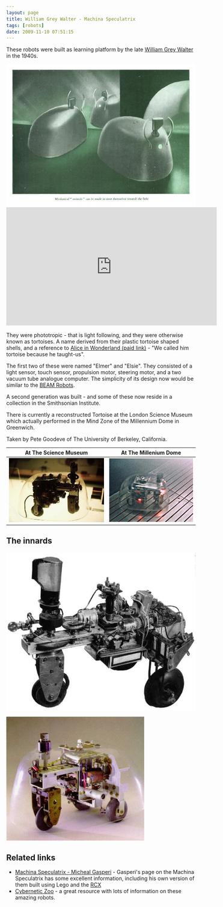 ```yaml
---
layout: page
title: William Grey Walter - Machina Speculatrix
tags: [robots]
date: 2009-11-10 07:51:15
---
```

These robots were built as learning platform by the late <a href="/wiki/william_grey_walter.html" title="William Grey Walter">William Grey Walter</a> in the 1940s.

<img class="img-responsive" src="/galleries/gallery-1-common-images/52-machinaspeculatrix.jpg" alt="Extract from the Festival Of Britain catalog Courtesy of The University of Berkeley, California"/>

<iframe width="560" height="315" src="https://www.youtube.com/embed/lLULRlmXkKo" frameborder="0" allow="accelerometer; autoplay; clipboard-write; encrypted-media; gyroscope; picture-in-picture" allowfullscreen="true"></iframe>

They were phototropic - that is light following, and they were otherwise known as tortoises. A name derived from their plastic tortoise shaped shells, and a reference to <a href="http://amzn.to/2uevryU" rel="external" target="_blank">Alice in Wonderland (paid link)</a> - "We called him tortoise because he taught-us".

The first two of these were named "Elmer" and "Elsie". They consisted of a light sensor, touch sensor, propulsion motor, steering motor, and a two vacuum tube analogue computer. The simplicity of its design now would be similar to the <a href="/wiki/beam_robots.html" title="Biology, Electronics, Aesthetics and Mechanics">BEAM Robots</a>.

A second generation was built - and some of these now reside in a collection in the Smithsonian Institute.

There is currently a reconstructed Tortoise at the London Science Museum which actually performed in the Mind Zone of the Millennium Dome in Greenwich.

Taken by Pete Goodeve of The University of Berkeley, California.

| At The Science Museum                                                                         | At The Millenium Dome |
| --------------------------------------------------------------------------------------------- | --------------------- |
| ![Tortoise At The Science Museum](/galleries/gallery-1-common-images/135-tortoise-scimus.jpg) | ![Tortoise at The Millenium Dome](/galleries/gallery-1-common-images/136-tortoise.jpg) |

## The innards

![Innards of Elsie](/galleries/gallery-1-common-images/53-wgw-elsie.jpg)

![Innards of a Tortoise](/galleries/gallery-1-common-images/54-xwgbig-jpg.jpg)


## Related links

* [Machina Speculatrix - Micheal Gasperi](https://sites.google.com/view/machinaspeculatrix/home) -  Gasperi's page on the Machina Speculatrix has some excellent information, including his own version of them built using Lego and the <a href="/wiki/rcx.html" title="The Lego RCX">RCX</a>
* [Cybernetic Zoo](http://cyberneticzoo.com/cyberneticanimals/grey-walters-tortoises-the-video-clips/) - a great resource with lots of information on these amazing robots.
